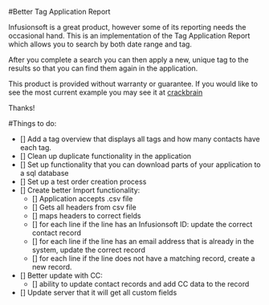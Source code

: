 #Better Tag Application Report

Infusionsoft is a great product, however some of its reporting needs the occasional hand.  This 
is an implementation of the Tag Application Report which allows you to search by both date range
and tag.  

After you complete a search you can then apply a new, unique tag to the results so that you can find
them again in the application. 

This product is provided without warranty or guarantee. If you would like to see the most current example
you may see it at [crackbrain](http://crackbra.in)

Thanks!


#Things to do:

- [] Add a tag overview that displays all tags and how many contacts have each tag.    
- [] Clean up duplicate functionality in the application  
- [] Set up functionality that you can download parts of your application to a sql database  
- [] Set up a test order creation process  
- [] Create better Import functionality:    
    - [] Application accepts .csv file  
    - [] Gets all headers from csv file  
    - [] maps headers to correct fields  
    - [] for each line if the line has an Infusionsoft ID: update the correct contact record  
    - [] for each line if the line has an email address that is already in the system, update the correct record  
    - [] for each line if the line does not have a matching record, create a new record.   
- [] Better update with CC:  
    - [] ability to update contact records and add CC data to the record  
- [] Update server that it will get all custom fields

